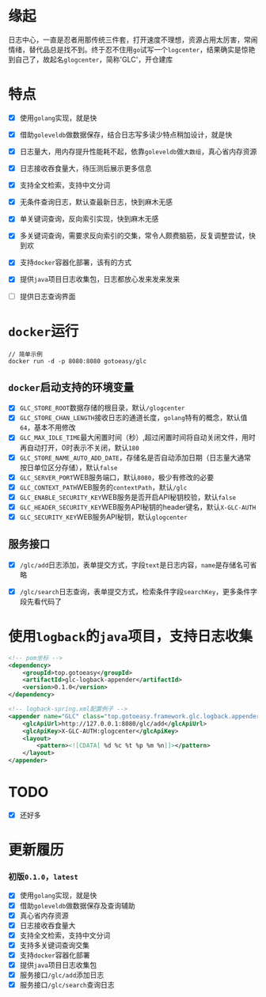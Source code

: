 # 缘起

日志中心，一直是忍者用那传统三件套，打开速度不理想，资源占用太厉害，常闹情绪，替代品总是找不到。终于忍不住用`go`试写一个`logcenter`，结果确实是惊艳到自己了，故起名`glogcenter`，简称'GLC'，开仓建库
<br>

# 特点
- [x] 使用`golang`实现，就是快
- [x] 借助`goleveldb`做数据保存，结合日志写多读少特点稍加设计，就是快
- [x] 日志量大，用内存提升性能耗不起，依靠`goleveldb`做`大数组`，真心省内存资源
- [x] 日志接收吞食量大，待压测后展示更多信息
- [x] 支持全文检索，支持中文分词
- [x] 无条件查询日志，默认查最新日志，快到麻木无感
- [x] 单关键词查询，反向索引实现，快到麻木无感
- [x] 多关键词查询，需要求反向索引的交集，常令人颇费脑筋，反复调整尝试，快到欢
- [x] 支持`docker`容器化部署，该有的方式
- [x] 提供`java`项目日志收集包，日志都放心发来发来发来
- [ ] 提供日志查询界面


# `docker`运行
```
// 简单示例
docker run -d -p 8080:8080 gotoeasy/glc
```

## `docker`启动支持的环境变量
- [x] `GLC_STORE_ROOT`数据存储的根目录，默认`/glogcenter`
- [x] `GLC_STORE_CHAN_LENGTH`接收日志的通道长度，`golang`特有的概念，默认值`64`，基本不用修改
- [x] `GLC_MAX_IDLE_TIME`最大闲置时间（秒）,超过闲置时间将自动关闭文件，用时再自动打开，0时表示不关闭，默认`180`
- [x] `GLC_STORE_NAME_AUTO_ADD_DATE`，存储名是否自动添加日期（日志量大通常按日单位区分存储），默认`false`
- [x] `GLC_SERVER_PORT`WEB服务端口，默认`8080`，极少有修改的必要
- [x] `GLC_CONTEXT_PATH`WEB服务的`contextPath`，默认`/glc`
- [x] `GLC_ENABLE_SECURITY_KEY`WEB服务是否开启API秘钥校验，默认`false`
- [x] `GLC_HEADER_SECURITY_KEY`WEB服务API秘钥的header键名，默认`X-GLC-AUTH`
- [x] `GLC_SECURITY_KEY`WEB服务API秘钥，默认`glogcenter`

## 服务接口
- [x] `/glc/add`日志添加，表单提交方式，字段`text`是日志内容，`name`是存储名可省略
- [x] `/glc/search`日志查询，表单提交方式，检索条件字段`searchKey`，更多条件字段先看代码了


# 使用`logback`的`java`项目，支持日志收集
```xml
<!-- pom坐标 -->
<dependency>
    <groupId>top.gotoeasy</groupId>
    <artifactId>glc-logback-appender</artifactId>
    <version>0.1.0</version>
</dependency>
```

```xml
<!-- logback-spring.xml配置例子 -->
<appender name="GLC" class="top.gotoeasy.framework.glc.logback.appender.GlcHttpAppender">
    <glcApiUrl>http://127.0.0.1:8080/glc/add</glcApiUrl>
    <glcApiKey>X-GLC-AUTH:glogcenter</glcApiKey>
    <layout>
        <pattern><![CDATA[ %d %c %t %p %m %n]]></pattern>
    </layout>
</appender>
```

# TODO
- [x] 还好多

# 更新履历

### 初版`0.1.0`，`latest`

- [x] 使用`golang`实现，就是快
- [x] 借助`goleveldb`做数据保存及查询辅助
- [x] 真心省内存资源
- [x] 日志接收吞食量大
- [x] 支持全文检索，支持中文分词
- [x] 支持多关键词查询交集
- [x] 支持`docker`容器化部署
- [x] 提供`java`项目日志收集包
- [x] 服务接口`/glc/add`添加日志
- [x] 服务接口`/glc/search`查询日志
